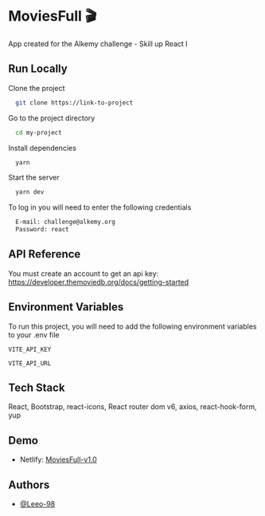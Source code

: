 # MoviesFull 🎬

App created for the Alkemy challenge - Skill up React I

## Run Locally

Clone the project

```bash
  git clone https://link-to-project
```

Go to the project directory

```bash
  cd my-project
```

Install dependencies

```bash
  yarn
```

Start the server

```bash
  yarn dev
```

To log in you will need to enter the following credentials

```bash
  E-mail: challenge@alkemy.org
  Password: react
```

## API Reference

You must create an account to get an api key:  
https://developer.themoviedb.org/docs/getting-started

## Environment Variables

To run this project, you will need to add the following environment variables to your .env file

`VITE_API_KEY`

`VITE_API_URL`

## Tech Stack

React, Bootstrap, react-icons, React router dom v6, axios, react-hook-form, yup

## Demo

- Netlify: [MoviesFull-v1.0](https://portfoliocv-leandropiazza.netlify.app/)

## Authors

- [@Leeo-98](https://github.com/Lean-98)
